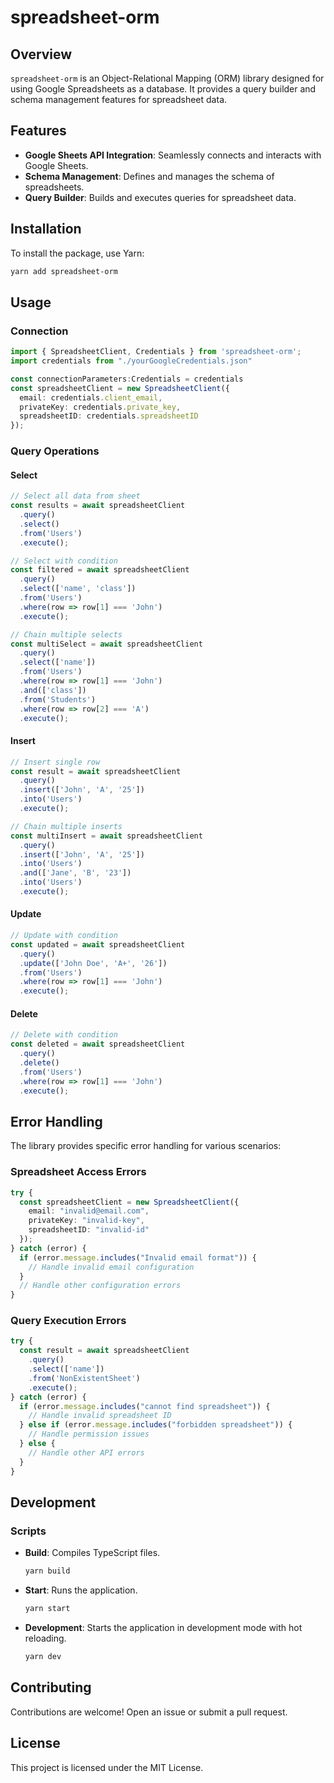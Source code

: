 # spreadsheet-orm

## Overview
`spreadsheet-orm` is an Object-Relational Mapping (ORM) library designed for using Google Spreadsheets as a database. It provides a query builder and schema management features for spreadsheet data.

## Features
- **Google Sheets API Integration**: Seamlessly connects and interacts with Google Sheets.
- **Schema Management**: Defines and manages the schema of spreadsheets.
- **Query Builder**: Builds and executes queries for spreadsheet data.

## Installation
To install the package, use Yarn:
```bash
yarn add spreadsheet-orm
```

## Usage

### Connection
```typescript
import { SpreadsheetClient, Credentials } from 'spreadsheet-orm';
import credentials from "./yourGoogleCredentials.json"

const connectionParameters:Credentials = credentials
const spreadsheetClient = new SpreadsheetClient({
  email: credentials.client_email,
  privateKey: credentials.private_key,
  spreadsheetID: credentials.spreadsheetID
});
```

### Query Operations

#### Select
```typescript
// Select all data from sheet
const results = await spreadsheetClient
  .query()
  .select()
  .from('Users')
  .execute();

// Select with condition
const filtered = await spreadsheetClient
  .query()
  .select(['name', 'class'])
  .from('Users')
  .where(row => row[1] === 'John')
  .execute();

// Chain multiple selects
const multiSelect = await spreadsheetClient
  .query()
  .select(['name'])
  .from('Users')
  .where(row => row[1] === 'John')
  .and(['class'])
  .from('Students')
  .where(row => row[2] === 'A')
  .execute();
```

#### Insert
```typescript
// Insert single row
const result = await spreadsheetClient
  .query()
  .insert(['John', 'A', '25'])
  .into('Users')
  .execute();

// Chain multiple inserts
const multiInsert = await spreadsheetClient
  .query()
  .insert(['John', 'A', '25'])
  .into('Users')
  .and(['Jane', 'B', '23'])
  .into('Users')
  .execute();
```

#### Update
```typescript
// Update with condition
const updated = await spreadsheetClient
  .query()
  .update(['John Doe', 'A+', '26'])
  .from('Users')
  .where(row => row[1] === 'John')
  .execute();
```

#### Delete
```typescript
// Delete with condition
const deleted = await spreadsheetClient
  .query()
  .delete()
  .from('Users')
  .where(row => row[1] === 'John')
  .execute();
```

## Error Handling

The library provides specific error handling for various scenarios:

### Spreadsheet Access Errors
```typescript
try {
  const spreadsheetClient = new SpreadsheetClient({
    email: "invalid@email.com",
    privateKey: "invalid-key",
    spreadsheetID: "invalid-id"
  });
} catch (error) {
  if (error.message.includes("Invalid email format")) {
    // Handle invalid email configuration
  }
  // Handle other configuration errors
}
```

### Query Execution Errors
```typescript
try {
  const result = await spreadsheetClient
    .query()
    .select(['name'])
    .from('NonExistentSheet')
    .execute();
} catch (error) {
  if (error.message.includes("cannot find spreadsheet")) {
    // Handle invalid spreadsheet ID
  } else if (error.message.includes("forbidden spreadsheet")) {
    // Handle permission issues
  } else {
    // Handle other API errors
  }
}
```

## Development
### Scripts
- **Build**: Compiles TypeScript files.
  ```bash
  yarn build
  ```
- **Start**: Runs the application.
  ```bash
  yarn start
  ```
- **Development**: Starts the application in development mode with hot reloading.
  ```bash
  yarn dev
  ```

## Contributing
Contributions are welcome! Open an issue or submit a pull request.

## License
This project is licensed under the MIT License.